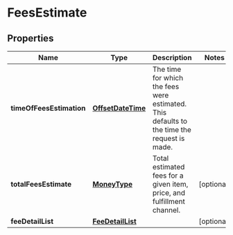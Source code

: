 
# FeesEstimate

## Properties
Name | Type | Description | Notes
------------ | ------------- | ------------- | -------------
**timeOfFeesEstimation** | [**OffsetDateTime**](OffsetDateTime.md) | The time for which the fees were estimated. This defaults to the time the request is made. | 
**totalFeesEstimate** | [**MoneyType**](MoneyType.md) | Total estimated fees for a given item, price, and fulfillment channel. |  [optional]
**feeDetailList** | [**FeeDetailList**](FeeDetailList.md) |  |  [optional]



